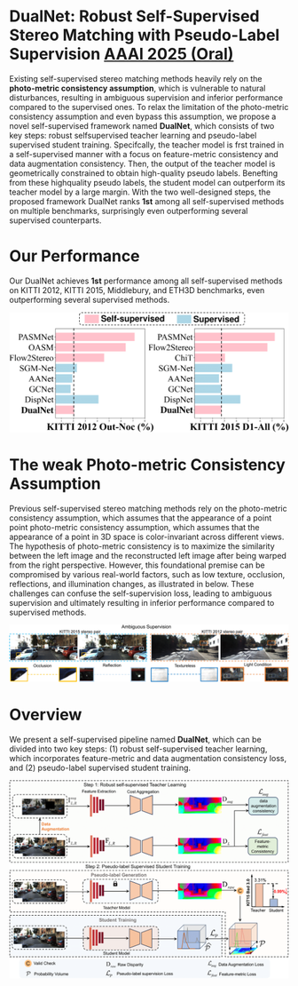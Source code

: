 # DualNet: Robust Self-Supervised Stereo Matching with Pseudo-Label Supervision [AAAI 2025 (Oral)](https://ojs.aaai.org/index.php/AAAI/article/view/32882/35037)
Existing self-supervised stereo matching methods heavily rely on the **photo-metric consistency assumption**, which is vulnerable to natural disturbances, resulting in ambiguous supervision and inferior performance compared to the supervised ones. To relax the limitation of the photo-metric consistency assumption and even bypass this assumption, we propose a novel self-supervised framework named **DualNet**, which consists of two key steps: robust selfsupervised teacher learning and pseudo-label supervised student training. Specifcally, the teacher model is frst trained in a self-supervised manner with a focus on feature-metric consistency and data augmentation consistency. Then, the output of the teacher model is geometrically constrained to obtain high-quality pseudo labels. Benefting from these highquality pseudo labels, the student model can outperform its teacher model by a large margin. With the two well-designed steps, the proposed framework DualNet ranks **1st** among all self-supervised methods on multiple benchmarks, surprisingly even outperforming several supervised counterparts.

# Our Performance
Our DualNet achieves **1st** performance among all self-supervised methods on KITTI 2012, KITTI 2015, Middlebury, and ETH3D benchmarks, even outperforming several supervised methods.

<img width="800" src="https://github.com/cocowy1/DualNet/blob/main/figs/teaser_1.png"/></div>

# The weak Photo-metric Consistency Assumption
Previous self-supervised stereo matching methods rely on the photo-metric consistency assumption, which assumes that the appearance of a point point photo-metric consistency assumption, which assumes that the appearance of a point in 3D space is color-invariant across different views. The hypothesis of photo-metric consistency is to maximize the similarity between the left image and the reconstructed left image after being warped from the right perspective. However, this foundational premise can be compromised by various real-world factors, such as low texture, occlusion, reflections, and illumination changes, as illustrated in below.
These challenges can confuse the self-supervision loss, leading to ambiguous supervision and ultimately resulting in inferior performance compared to supervised methods.

<img width="800" src="https://github.com/cocowy1/DualNet/blob/main/figs/color_constancy_v2.png"/></div>

# Overview
We present a self-supervised pipeline named **DualNet**, which can be divided into two key steps: (1) robust self-supervised teacher learning, which incorporates feature-metric and data augmentation consistency loss, and (2) pseudo-label supervised student training.

<img width="800" src="https://github.com/cocowy1/DualNet/blob/main/figs/overview_v1.png"/></div>
